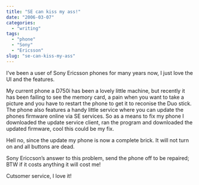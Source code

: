 ```yaml
---
title: "SE can kiss my ass!"
date: "2006-03-07"
categories:
  - "writing"
tags:
  - "phone"
  - "Sony"
  - "Ericsson"
slug: "se-can-kiss-my-ass"
---
```


I’ve been a user of Sony Ericsson phones for many years now, I just love the UI and the features.

My current phone a D750i has been a lovely little machine, but recently it has been failing to see the memory card, a pain when you want to take a picture and you have to restart the phone to get it to reconise the Duo stick. The phone also features a handy little service where you can update the phones firmware online via SE services. So as a means to fix my phone I downloaded the update service client, ran the program and downloaded the updated firmware, cool this could be my fix.

Hell no, since the update my phone is now a complete brick. It will not turn on and all buttons are dead.

Sony Ericcson’s answer to this problem, send the phone off to be repaired; BTW if it costs anything it will cost me!

Cutsomer service, I love it!

